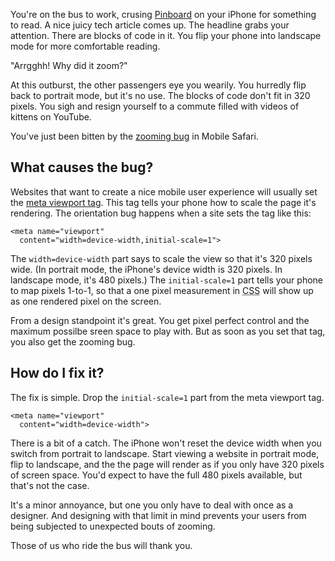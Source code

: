 <!--
title: Fixing the iPhone zooming bug
date: 29 April 2012
slug: iphone-zoom
tags: writing
-->

You're on the bus to work, crusing [Pinboard][] on your iPhone for something to
read. A nice juicy tech article comes up. The headline grabs your attention.
There are blocks of code in it. You flip your phone into landscape mode for more
comfortable reading.

"Arrgghh! Why did it zoom?"

At this outburst, the other passengers eye you wearily. You hurredly flip back
to portrait mode, but it's no use. The blocks of code don't fit in 320 pixels.
You sigh and resign yourself to a commute filled with videos of kittens on
YouTube.

You've just been bitten by the [zooming bug][] in Mobile Safari.

## What causes the bug? ##

Websites that want to create a nice mobile user experience will usually
set the [meta viewport tag][]. This tag tells your phone how to scale
the page it's rendering. The orientation bug happens when a site
sets the tag like this:

    <meta name="viewport"
      content="width=device-width,initial-scale=1">

The `width=device-width` part says to scale the view so that
it's 320 pixels wide. (In portrait mode, the iPhone's device width
is 320 pixels. In landscape mode, it's 480 pixels.) The `initial-scale=1`
part tells your phone to map pixels 1-to-1, so that a one pixel measurement in
<abbr title="Cascading Style Sheets">CSS</abbr> will show up as one rendered
pixel on the screen.

From a design standpoint it's great. You get pixel perfect control and the
maximum possilbe sreen space to play with. But as soon as you set that tag, you
also get the zooming bug.

## How do I fix it? ##

The fix is simple. Drop the `initial-scale=1` part from the meta viewport tag.

    <meta name="viewport"
      content="width=device-width">

There is a bit of a catch. The iPhone won't reset the device width when you
switch from portrait to landscape. Start viewing a website in portrait mode,
flip to landscape, and the the page will render as if you only have 320 pixels
of screen space. You'd expect to have the full 480 pixels available, but that's
not the case.

It's a minor annoyance, but one you only have to deal with once as a designer.
And designing with that limit in mind prevents your users from being subjected
to unexpected bouts of zooming.

Those of us who ride the bus will thank you.

[Pinboard]: http://pinboard.in/t:programming/ "Pinboard: global tag page for programming"
[zooming bug]: http://filamentgroup.com/examples/iosScaleBug/ "Filament Group - iOS bug test page"
[meta viewport tag]: https://developer.mozilla.org/en/Mobile/Viewport_meta_tag "Using the viewport meta tag to control layout on mobile browsers - MDN"
